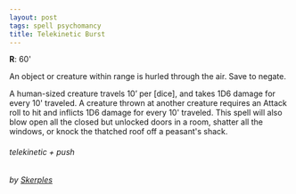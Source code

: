```yaml
---
layout: post
tags: spell psychomancy
title: Telekinetic Burst
---
```

**R**: 60'

An object or creature within range is hurled through the air. Save to negate. 

A human-sized creature travels 10’ per [dice], and takes 1D6 damage for every 10' traveled. A creature thrown at another creature requires an Attack roll to hit and inflicts 1D6 damage for every 10' traveled. This spell will also blow open all the closed but unlocked doors in a room, shatter all the windows, or knock the thatched roof off a peasant's shack.

###### telekinetic + push
###### by [Skerples](https://coinsandscrolls.blogspot.com/2018/08/osr-class-witch-coven.html)
